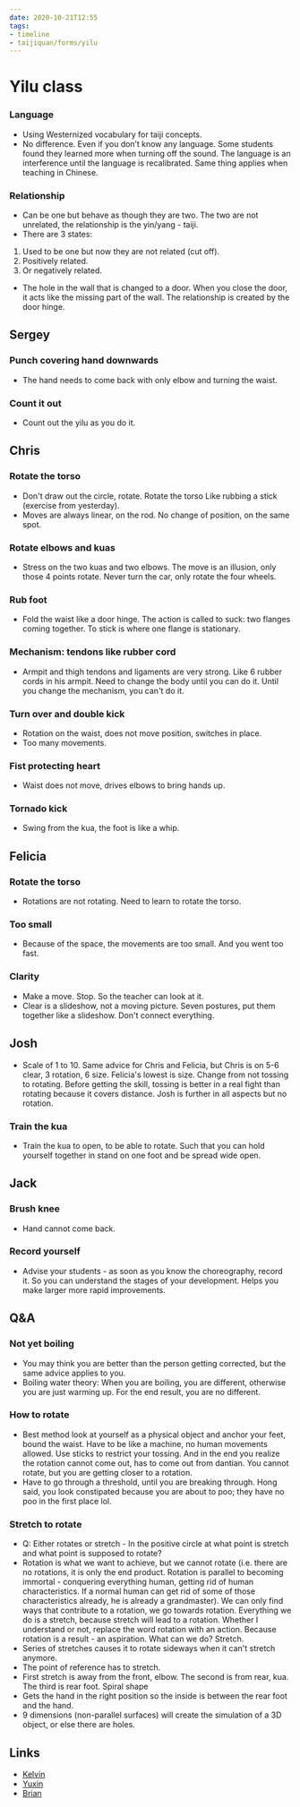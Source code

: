 ```yaml
---
date: 2020-10-21T12:55
tags:
- timeline
- taijiquan/forms/yilu
---
```


# Yilu class

### Language
* Using Westernized vocabulary for taiji concepts.
* No difference.  Even if you don’t know any language.  Some students found they learned more when turning off the sound.  The language is an interference until the language is recalibrated.  Same thing applies when teaching in Chinese.

### Relationship
* Can be one but behave as though they are two.  The two are not unrelated, the relationship is the yin/yang - taiji.
* There are 3 states:
1. Used to be one but now they are not related (cut off).
2. Positively related.
3. Or negatively related.
* The hole in the wall that is changed to a door.  When you close the door, it acts like the missing part of the wall.  The relationship is created by the door hinge.

## Sergey
### Punch covering hand downwards
* The hand needs to come back with only elbow and turning the waist.
### Count it out
* Count out the yilu as you do it.

## Chris
### Rotate the torso
* Don't draw out the circle, rotate.  Rotate the torso Like rubbing a stick (exercise from yesterday).
* Moves are always linear, on the rod.  No change of position, on the same spot.
### Rotate elbows and kuas
* Stress on the two kuas and two elbows.  The move is an illusion, only those 4 points rotate.  Never turn the car, only rotate the four wheels.
### Rub foot
* Fold the waist like a door hinge.  The action is called to suck: two flanges coming together.  To stick is where one flange is stationary.
### Mechanism: tendons like rubber cord
* Armpit and thigh tendons and ligaments are very strong.  Like 6 rubber cords in his armpit.  Need to change the body until you can do it.  Until you change the mechanism, you can't do it.
### Turn over and double kick
* Rotation on the waist, does not move position, switches in place.
* Too many movements.
### Fist protecting heart
* Waist does not move, drives elbows to bring hands up.
### Tornado kick
* Swing from the kua, the foot is like a whip.

## Felicia
### Rotate the torso
* Rotations are not rotating.  Need to learn to rotate the torso.
### Too small
* Because of the space, the movements are too small.  And you went too fast.
### Clarity
* Make a move.  Stop.  So the teacher can look at it.
* Clear is a slideshow, not a moving picture.  Seven postures, put them together like a slideshow.  Don't connect everything.

## Josh
* Scale of 1 to 10.  Same advice for Chris and Felicia, but Chris is on 5-6 clear, 3 rotation, 6 size.  Felicia's lowest is size.  Change from not tossing to rotating.  Before getting the skill, tossing is better in a real fight than rotating because it covers distance.  Josh is further in all aspects but no rotation.
### Train the kua
* Train the kua to open, to be able to rotate.  Such that you can hold yourself together in stand on one foot and be spread wide open.

## Jack
### Brush knee
* Hand cannot come back.
### Record yourself
* Advise your students - as soon as you know the choreography, record it.  So you can understand the stages of your development.  Helps you make larger more rapid improvements.

## Q&A
### Not yet boiling
* You may think you are better than the person getting corrected, but the same advice applies to you.
* Boiling water theory:  When you are boiling, you are different, otherwise you are just warming up.  For the end result, you are no different.
### How to rotate
* Best method look at yourself as a physical object and anchor your feet, bound the waist.  Have to be like a machine, no human movements allowed.  Use sticks to restrict your tossing.  And in the end you realize the rotation cannot come out, has to come out from dantian.  You cannot rotate, but you are getting closer to a rotation.
* Have to go through a threshold, until you are breaking through.  Hong said, you look constipated because you are about to poo; they have no poo in the first place lol.
### Stretch to rotate
* Q: Either rotates or stretch - In the positive circle at what point is stretch and what point is supposed to rotate?
* Rotation is what we want to achieve, but we cannot rotate (i.e. there are no rotations, it is only the end product.  Rotation is parallel to becoming immortal - conquering everything human, getting rid of human characteristics. If a normal human can get rid of some of those characteristics already, he is already a grandmaster).  We can only find ways that contribute to a rotation, we go towards rotation.  Everything we do is a stretch, because stretch will lead to a rotation.  Whether I understand or not, replace the word rotation with an action.  Because rotation is a result - an aspiration.  What can we do?  Stretch.
* Series of stretches causes it to rotate sideways when it can't stretch anymore.
* The point of reference has to stretch.
* First stretch is away from the front, elbow.  The second is from rear, kua.  The third is rear foot.  Spiral shape
* Gets the hand in the right position so the inside is between the rear foot and the hand.
* 9 dimensions (non-parallel surfaces) will create the simulation of a 3D object, or else there are holes.

## Links
* [Kelvin](http://practicalmethod.com/2020/10/master-chen-zhonghuas-online-lesson-on-oct-21-2020-kelvin-ho/)
* [Yuxin](http://practicalmethod.com/2020/10/yilu-correction-master-chens-online-class-21st-oct-yuxin-liu/)
* [Brian](http://practicalmethod.com/2020/10/yilu-class-notes-master-chen-zhonghua-online-zoom-lesson-wed-21-oct-2020-brian-chung/)
